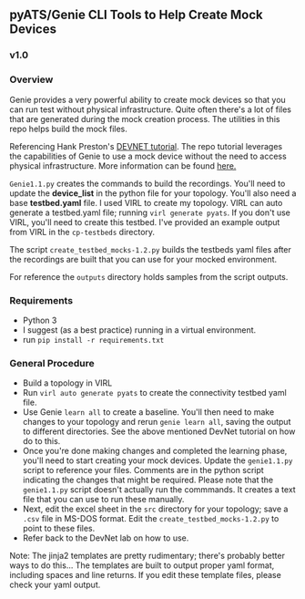 ## pyATS/Genie CLI Tools to Help Create Mock Devices

### v1.0


### Overview

Genie provides a very powerful ability to create mock devices so that you can run test without physical infrastructure. Quite often there's a lot of files that are generated during the mock creation process. The utilities in this repo helps build the mock files.

Referencing Hank Preston's [DEVNET tutorial](https://github.com/hpreston/netdevops_demos/tree/master/genie-cli-1). The repo tutorial leverages the capabilities of Genie to use a mock device without the need to access physical infrastructure. More information can be found [here.](https://pubhub.devnetcloud.com/media/pyats-packages/docs/unicon/playback/index.html)



`Genie1.1.py` creates the commands to build the recordings. You'll need to update the __device_list__ in the python file for your topology. You'll also need a base __testbed.yaml__ file. I used VIRL to create my topology. VIRL can auto generate a testbed.yaml file; running `virl generate pyats`. If you don't use VIRL, you'll need to create this testbed. I've provided an example output from VIRL in the `cp-testbeds` directory.

The script `create_testbed_mocks-1.2.py` builds the testbeds yaml files after the recordings are built that you can use for your mocked environment.

For reference the `outputs` directory holds samples from the script outputs.

### Requirements
	
* Python 3
* I suggest (as a best practice) running in a virtual environment.
* run `pip install -r requirements.txt`


### General Procedure
* Build a topology in VIRL
* Run `virl auto generate pyats` to create the connectivity testbed yaml file.
* Use Genie `learn all` to create a baseline. You'll then need to make changes to your topology and rerun `genie learn all`, saving the output to different directories. See the above mentioned DevNet tutorial on how do to this. 
* Once you're done making changes and completed the learning phase, you'll need to start creating your mock devices. Update the `genie1.1.py` script to reference your files. Comments are in the python script indicating the changes that might be required. Please note that the `genie1.1.py` script doesn't actually run the commmands. It creates a text file that you can use to run these manually.
* Next, edit the excel sheet in the `src` directory for your topology; save a `.csv` file in MS-DOS format. Edit the `create_testbed_mocks-1.2.py` to point to these files.
* Refer back to the DevNet lab on how to use.

Note: The jinja2 templates are pretty rudimentary; there's probably better ways to do this... The templates are built to output proper yaml format, including spaces and line returns. If you edit these template files, please check your yaml output.



